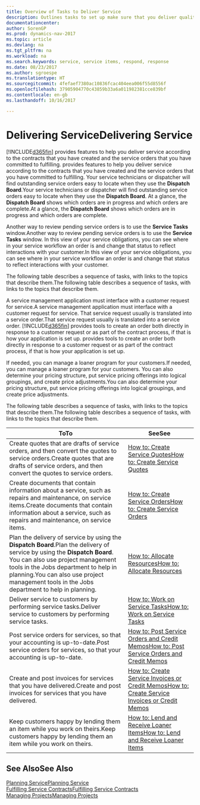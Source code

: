 ```yaml
---
title: Overview of Tasks to Deliver Service
description: Outlines tasks to set up make sure that you deliver quality service and live up to agreements with customers.
documentationcenter: 
author: SorenGP
ms.prod: dynamics-nav-2017
ms.topic: article
ms.devlang: na
ms.tgt_pltfrm: na
ms.workload: na
ms.search.keywords: service, service items, respond, response
ms.date: 08/23/2017
ms.author: sgroespe
ms.translationtype: HT
ms.sourcegitcommit: 4fefaef7380ac10836fcac404eea006f55d8556f
ms.openlocfilehash: 37905904770c43859b33a6a011982381cce839bf
ms.contentlocale: en-gb
ms.lasthandoff: 10/16/2017

---
```

# <a name="delivering-service"></a><span data-ttu-id="15d57-103">Delivering Service</span><span class="sxs-lookup"><span data-stu-id="15d57-103">Delivering Service</span></span>
[!INCLUDE[d365fin](includes/d365fin_md.md)]<span data-ttu-id="15d57-104"> provides features to help you deliver service according to the contracts that you have created and the service orders that you have committed to fulfilling.</span><span class="sxs-lookup"><span data-stu-id="15d57-104"> provides features to help you deliver service according to the contracts that you have created and the service orders that you have committed to fulfilling.</span></span> <span data-ttu-id="15d57-105">Your service technicians or dispatcher will find outstanding service orders easy to locate when they use the **Dispatch Board**.</span><span class="sxs-lookup"><span data-stu-id="15d57-105">Your service technicians or dispatcher will find outstanding service orders easy to locate when they use the **Dispatch Board**.</span></span> <span data-ttu-id="15d57-106">At a glance, the **Dispatch Board** shows which orders are in progress and which orders are complete.</span><span class="sxs-lookup"><span data-stu-id="15d57-106">At a glance, the **Dispatch Board** shows which orders are in progress and which orders are complete.</span></span>  
  
<span data-ttu-id="15d57-107">Another way to review pending service orders is to use the **Service Tasks** window.</span><span class="sxs-lookup"><span data-stu-id="15d57-107">Another way to review pending service orders is to use the **Service Tasks** window.</span></span> <span data-ttu-id="15d57-108">In this view of your service obligations, you can see where in your service workflow an order is and change that status to reflect interactions with your customer.</span><span class="sxs-lookup"><span data-stu-id="15d57-108">In this view of your service obligations, you can see where in your service workflow an order is and change that status to reflect interactions with your customer.</span></span>  
  
<span data-ttu-id="15d57-109">The following table describes a sequence of tasks, with links to the topics that describe them.</span><span class="sxs-lookup"><span data-stu-id="15d57-109">The following table describes a sequence of tasks, with links to the topics that describe them.</span></span>   

<span data-ttu-id="15d57-110">A service management application must interface with a customer request for service.</span><span class="sxs-lookup"><span data-stu-id="15d57-110">A service management application must interface with a customer request for service.</span></span> <span data-ttu-id="15d57-111">That service request usually is translated into a service order.</span><span class="sxs-lookup"><span data-stu-id="15d57-111">That service request usually is translated into a service order.</span></span> [!INCLUDE[d365fin](includes/d365fin_md.md)]<span data-ttu-id="15d57-112"> provides tools to create an order both directly in response to a customer request or as part of the contract process, if that is how your application is set up.</span><span class="sxs-lookup"><span data-stu-id="15d57-112"> provides tools to create an order both directly in response to a customer request or as part of the contract process, if that is how your application is set up.</span></span>  
  
<span data-ttu-id="15d57-113">If needed, you can manage a loaner program for your customers.</span><span class="sxs-lookup"><span data-stu-id="15d57-113">If needed, you can manage a loaner program for your customers.</span></span> <span data-ttu-id="15d57-114">You can also determine your pricing structure, put service pricing offerings into logical groupings, and create price adjustments.</span><span class="sxs-lookup"><span data-stu-id="15d57-114">You can also determine your pricing structure, put service pricing offerings into logical groupings, and create price adjustments.</span></span>  
  
<span data-ttu-id="15d57-115">The following table describes a sequence of tasks, with links to the topics that describe them.</span><span class="sxs-lookup"><span data-stu-id="15d57-115">The following table describes a sequence of tasks, with links to the topics that describe them.</span></span>   
  
|<span data-ttu-id="15d57-116">**To**</span><span class="sxs-lookup"><span data-stu-id="15d57-116">**To**</span></span>|<span data-ttu-id="15d57-117">**See**</span><span class="sxs-lookup"><span data-stu-id="15d57-117">**See**</span></span>|  
|------------|-------------|  
|<span data-ttu-id="15d57-118">Create quotes that are drafts of service orders, and then convert the quotes to service orders.</span><span class="sxs-lookup"><span data-stu-id="15d57-118">Create quotes that are drafts of service orders, and then convert the quotes to service orders.</span></span>|[<span data-ttu-id="15d57-119">How to: Create Service Quotes</span><span class="sxs-lookup"><span data-stu-id="15d57-119">How to: Create Service Quotes</span></span>](service-how-to-create-service-quotes.md)|
|<span data-ttu-id="15d57-120">Create documents that contain information about a service, such as repairs and maintenance, on service items.</span><span class="sxs-lookup"><span data-stu-id="15d57-120">Create documents that contain information about a service, such as repairs and maintenance, on service items.</span></span>|[<span data-ttu-id="15d57-121">How to: Create Service Orders</span><span class="sxs-lookup"><span data-stu-id="15d57-121">How to: Create Service Orders</span></span>](service-how-to-create-service-orders.md)|
|<span data-ttu-id="15d57-122">Plan the delivery of service by using the **Dispatch Board**.</span><span class="sxs-lookup"><span data-stu-id="15d57-122">Plan the delivery of service by using the **Dispatch Board**.</span></span> <span data-ttu-id="15d57-123">You can also use project management tools in the Jobs department to help in planning.</span><span class="sxs-lookup"><span data-stu-id="15d57-123">You can also use project management tools in the Jobs department to help in planning.</span></span>|[<span data-ttu-id="15d57-124">How to: Allocate Resources</span><span class="sxs-lookup"><span data-stu-id="15d57-124">How to: Allocate Resources</span></span>](service-how-to-allocate-resources.md)|  
|<span data-ttu-id="15d57-125">Deliver service to customers by performing service tasks.</span><span class="sxs-lookup"><span data-stu-id="15d57-125">Deliver service to customers by performing service tasks.</span></span>|[<span data-ttu-id="15d57-126">How to: Work on Service Tasks</span><span class="sxs-lookup"><span data-stu-id="15d57-126">How to: Work on Service Tasks</span></span>](service-how-to-work-on-service-tasks.md)|  
|<span data-ttu-id="15d57-127">Post service orders for services, so that your accounting is up-to-date.</span><span class="sxs-lookup"><span data-stu-id="15d57-127">Post service orders for services, so that your accounting is up-to-date.</span></span>|[<span data-ttu-id="15d57-128">How to: Post Service Orders and Credit Memos</span><span class="sxs-lookup"><span data-stu-id="15d57-128">How to: Post Service Orders and Credit Memos</span></span>](service-how-to-post-service-orders.md)|  
|<span data-ttu-id="15d57-129">Create and post invoices for services that you have delivered.</span><span class="sxs-lookup"><span data-stu-id="15d57-129">Create and post invoices for services that you have delivered.</span></span>|[<span data-ttu-id="15d57-130">How to: Create Service Invoices or Credit Memos</span><span class="sxs-lookup"><span data-stu-id="15d57-130">How to: Create Service Invoices or Credit Memos</span></span>](service-how-create-invoices.md)|  
|<span data-ttu-id="15d57-131">Keep customers happy by lending them an item while you work on theirs.</span><span class="sxs-lookup"><span data-stu-id="15d57-131">Keep customers happy by lending them an item while you work on theirs.</span></span>| [<span data-ttu-id="15d57-132">How to: Lend and Receive Loaner Items</span><span class="sxs-lookup"><span data-stu-id="15d57-132">How to: Lend and Receive Loaner Items</span></span>](service-how-to-lend-receive-loaners.md)|
  
## <a name="see-also"></a><span data-ttu-id="15d57-133">See Also</span><span class="sxs-lookup"><span data-stu-id="15d57-133">See Also</span></span>  
[<span data-ttu-id="15d57-134">Planning Service</span><span class="sxs-lookup"><span data-stu-id="15d57-134">Planning Service</span></span>](service-plan-service.md)  
[<span data-ttu-id="15d57-135">Fulfilling Service Contracts</span><span class="sxs-lookup"><span data-stu-id="15d57-135">Fulfilling Service Contracts</span></span>](service-fulfill-service-contracts.md)  
[<span data-ttu-id="15d57-136">Managing Projects</span><span class="sxs-lookup"><span data-stu-id="15d57-136">Managing Projects</span></span>](projects-manage-projects.md)  

